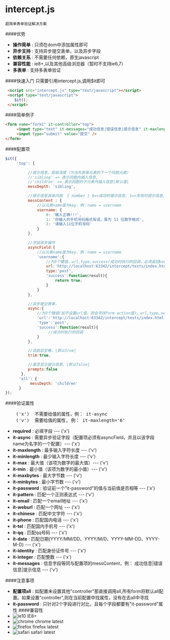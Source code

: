 intercept.js 
=============
```
超简单表单验证解决方案
```

####优势
* **操作简单** : 只须在dom中添加属性即可
* **异步支持** : 支持异步提交表单，以及异步字段
* **依赖关系** : 不需要任何依赖，原生javascript 
* **兼容性能** : ie8+,以及其他高级浏览器（暂时不支持ie6,7）
* **多表单** : 支持多表单验证

####快速入门
只需要引用intercept.js,调用$it即可
``` html
 <script src="intercept.js" type="text/javascript"></script>
 <script type="text/javascript">
    $it();
 </script>
```
####简单例子
``` html
<form name="form1" it-controller="top">
     <input type="text" it-messages="成功信息|错误信息|提示信息" it-maxlength="8" it-async required />
     <input type="submit" value="提交" />
</form>
```
####配置项
``` javascript
$it({
     'top': {

          //提示信息，层级深度（为当先表单元素的下一个同胞元素）
          //'sibling' => 表示同胞内插入信息, 
          //'children' => 表示同胞的子元素内插入信息|默认值|
          messDepth: 'sibling',

          //提示信息具体内容  { number } 0=>成功时提示信息, 1=>失败时提示信息, 2=>提醒信息
          messContent : {
              //以元素name值为key，例：name = username
              username: {
                  0: '输入正确!!!',
                  1: '你输入的手机号码格式有误，需为 11 位数字格式',
                  2: '请输入11位手机号码'
              }
          },

          //字段异步操作
          asyncField:{
              //以元素name值为key，例：name = username
              'username':{
                  //为3个键值，url,type,success(成功时执行的回调，必须返回boolean值)
                  url:'http://localhost:63342/intercept/tests/index.html',
                  type:'post',
                  'success':function(result){
                      return true;
                  }
              }
          },

          //异步提交表单，
          async:{
              //为3个键值(如不设置url值，则会寻找form action值)，url,type,success
              'url':'http://localhost:63342/intercept/tests/index.html',
              'type':'post',
              'success':function(result){
                   //成功时执行的回调
              }
          },

          //去前后空格，|默认true|
          trim:true,

          //是否显示提示信息，|默认false|
          prompts:false
       },
      'all': {
           messDepth: 'children'
      }
});
```
####验证属性
<pre>
    ('x')  不需要给值的属性，例： it-async
    ('v')  需要给值的属性, 例： it-maxlength='6'
</pre>
* **required** : 必填字段 --- ('x')
* **it-async** : 需要异步验证字段（配置项必须有asyncField，并且以该字段name为名字的一个配置）--- ('x')
* **it-maxlength** : 最多输入字符长度 --- ('v')
* **it-minlength** : 最少输入字符长度 --- ('v')
* **it-max** : 最大值（该项为数字的最大值）--- ('v')
* **it-min** : 最小值（该项为数字的最小值）--- ('v')
* **it-maxbytes** : 最大字节数 --- ('v')
* **it-minbytes** : 最小字节数 --- ('v')
* **it-password** : 验证前一个"it-password"的值与当前值是否相等 --- ('x')
* **it-pattern** : 匹配一个正则表达式 --- ('v')
* **it-email** : 匹配一个email地址 --- ('x')
* **it-weburl** : 匹配一个网址 --- ('x')
* **it-chinese** : 匹配中文字符 --- ('x')
* **it-phone** : 匹配国内电话 --- ('x')
* **it-tel** : 匹配国内手机号 --- ('x')
* **it-qq** : 匹配qq号码 --- ('x')
* **it-date** : 匹配日期(YYYY/MM/DD、YYYY/M/D、YYYY-MM-DD、YYYY-M-D) --- ('x')
* **it-identity** : 匹配身份证件号 --- ('x')
* **it-integer** : 匹配整数 --- ('x')
* **it-messages** : 信息字段等同与配置项的messContent，例： 成功信息|错误信息|提示信息 --- ('v')

####注意事项
* **配置项all** : 如配置未设置其他"controller"那直接调用all,所有form将默认all配置。如果设置"controller",则在当前配置中找属性，没有在去all中寻找
* **it-password** : 只针对2个字段进行对比，且每个字段都要有"it-password"属性
####兼容性
* ![ie10](http://ydrimg.oss-cn-hangzhou.aliyuncs.com/20140919111504913271952205.png) IE8+
* ![chrome](http://ydrimg.oss-cn-hangzhou.aliyuncs.com/20140919111534857215164833.png) chrome latest
* ![firefox](http://ydrimg.oss-cn-hangzhou.aliyuncs.com/20140919111545251609050667.png) firefox latest
* ![safari](http://ydrimg.oss-cn-hangzhou.aliyuncs.com/20140919191953088445180368.png) safari latest
